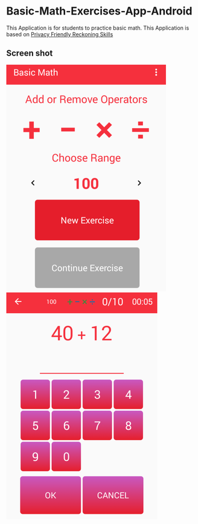 # Basic-Math-Exercises-App-Android
This Application is for students to practice basic math. This Application is based on [Privacy Friendly Reckoning Skills](https://github.com/SecUSo/privacy-friendly-reckoning-skills)
 


## Screen shot
![alt text](android-project/screen1.png/)
![alt text](android-project/screen2.png/)
